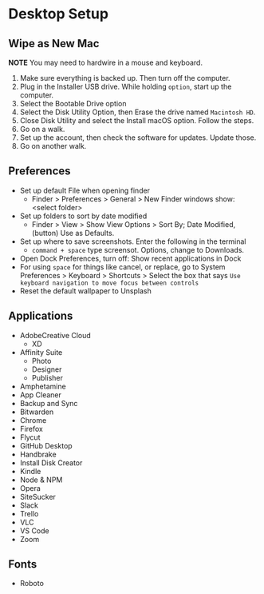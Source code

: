 # Desktop Setup

## Wipe as New Mac

**NOTE** You may need to hardwire in a mouse and keyboard.

1. Make sure everything is backed up. Then turn off the computer. 
2. Plug in the Installer USB drive. While holding `option`, start up the computer.
3. Select the Bootable Drive option
4. Select the Disk Utility Option, then Erase the drive named `Macintosh HD`.
5. Close Disk Utility and select the Install macOS option. Follow the steps.
6. Go on a walk.
7. Set up the account, then check the software for updates. Update those.
8. Go on another walk.

## Preferences

- Set up default File when opening finder
  - Finder > Preferences > General > New Finder windows show: \<select folder\>
- Set up folders to sort by date modified
  - Finder > View > Show View Options > Sort By; Date Modified, (button) Use as Defaults.
- Set up where to save screenshots. Enter the following in the terminal
  - `command + space` type screensot. Options, change to Downloads.
- Open Dock Preferences, turn off: Show recent applications in Dock
- For using `space` for things like cancel, or replace, go to System Preferences > Keyboard > Shortcuts > Select the box that says `Use keyboard navigation to move focus between controls`
- Reset the default wallpaper to Unsplash

## Applications

- AdobeCreative Cloud
  - XD
- Affinity Suite
  - Photo
  - Designer
  - Publisher
- Amphetamine
- App Cleaner
- Backup and Sync
- Bitwarden
- Chrome
- Firefox
- Flycut
- GitHub Desktop
- Handbrake
- Install Disk Creator
- Kindle
- Node & NPM
- Opera
- SiteSucker
- Slack
- Trello
- VLC
- VS Code
- Zoom

## Fonts

- Roboto